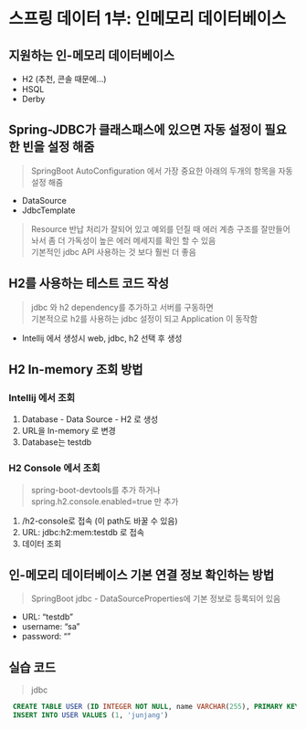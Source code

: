 # 스프링 데이터 1부: 인메모리 데이터베이스

## 지원하는 인-메모리 데이터베이스
- H2 (추천, 콘솔 때문에...)
- HSQL
- Derby

## Spring-JDBC가 클래스패스에 있으면 자동 설정이 필요한 빈을 설정 해줌
> SpringBoot AutoConfiguration 에서 가장 중요한 아래의 두개의 항목을 자동설정 해줌  
- DataSource
- JdbcTemplate  
> Resource 반납 처리가 잘되어 있고 예외를 던질 때 에러 계층 구조를 잘만들어놔서 좀 더 가독성이 높은 에러 메세지를 확인 할 수 있음  
> 기본적인 jdbc API 사용하는 것 보다 훨씬 더 좋음  

## H2를 사용하는 테스트 코드 작성
> jdbc 와 h2 dependency를 추가하고 서버를 구동하면  
> 기본적으로 h2를 사용하는 jdbc 설정이 되고 Application 이 동작함  
  
- Intellij 에서 생성시 web, jdbc, h2 선택 후 생성

## H2 In-memory 조회 방법
### Intellij 에서 조회
1. Database - Data Source - H2 로 생성
2. URL을 In-memory 로 변경
3. Database는 testdb

### H2 Console 에서 조회
> spring-boot-devtools를 추가 하거나  
> spring.h2.console.enabled=true 만 추가  
1. /h2-console로 접속 (이 path도 바꿀 수 있음)
2. URL: jdbc:h2:mem:testdb 로 접속
3. 데이터 조회

## 인-메모리 데이터베이스 기본 연결 정보 확인하는 방법
> SpringBoot jdbc - DataSourceProperties에 기본 정보로 등록되어 있음  
- URL: “testdb”
- username: “sa”
- password: “”

## 실습 코드
> jdbc  
```sql
 CREATE TABLE USER (ID INTEGER NOT NULL, name VARCHAR(255), PRIMARY KEY (id))
 INSERT INTO USER VALUES (1, 'junjang')
```